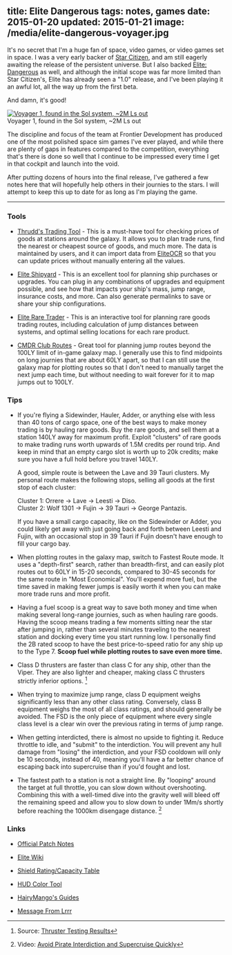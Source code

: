 title: Elite Dangerous
tags: notes, games
date: 2015-01-20
updated: 2015-01-21
image: /media/elite-dangerous-voyager.jpg
---
It's no secret that I'm a huge fan of space, video games, or video games set
in space.  I was a very early backer of [Star Citizen][], and am still eagerly
awaiting the release of the persistent universe.  But I also backed
[Elite: Dangerous][] as well, and although the initial scope was far more
limited than Star Citizen's, Elite has already seen a "1.0" release, and I've
been playing it an awful lot, all the way up from the first beta.

And damn, it's good!

<div class="fullbleed">
  <a href="/media/elite-dangerous-voyager.jpg">
   <img alt="Voyager 1, found in the Sol system, ~2M Ls out" src="/media/elite-dangerous-voyager.jpg" />
  </a>
  <div class="caption">Voyager 1, found in the Sol system, ~2M Ls out</div>
</div>

The discipline and focus of the team at Frontier Development has produced one
of the most polished space sim games I've ever played, and while there are
plenty of gaps in features compared to the competition, everything that's there
is done so well that I continue to be impressed every time I get in that cockpit
and launch into the void.

After putting dozens of hours into the final release, I've gathered a few
notes here that will hopefully help others in their journies to the stars.
I will attempt to keep this up to date for as long as I'm playing the game.

[Star Citizen]: http://robertsspaceindustries.com/
[Elite: Dangerous]: http://www.elitedangerous.com/

---

### Tools

- [Thrudd's Trading Tool][thrudd] - This is a must-have tool for checking
  prices of goods at stations around the galaxy.  It allows you to plan trade
  runs, find the nearest or cheapest source of goods, and much more.  The data
  is maintained by users, and it can import data from [EliteOCR][] so that you
  can update prices without manually entering all the values.

- [Elite Shipyard][] - This is an excellent tool for planning ship purchases
  or upgrades.  You can plug in any combinations of upgrades and equipment
  possible, and see how that impacts your ship's mass, jump range, insurance
  costs, and more.  Can also generate permalinks to save or share your ship
  configurations.

- [Elite Rare Trader][] - This is an interactive tool for planning rare goods
  trading routes, including calculation of jump distances between systems, and
  optimal selling locations for each rare product.

- [CMDR Club Routes][CMDR Club] - Great tool for planning jump routes beyond
  the 100LY limit of in-game galaxy map.  I generally use this to find
  midpoints on long journies that are about 60LY apart, so that I can still
  use the galaxy map for plotting routes so that I don't need to manually
  target the next jump each time, but without needing to wait forever for it
  to map jumps out to 100LY.

### Tips

-   If you're flying a Sidewinder, Hauler, Adder, or anything else with less
    than 40 tons of cargo space, one of the best ways to make money trading
    is by hauling rare goods.  Buy the rare goods, and sell them at a station
    140LY away for maximum profit.  Exploit "clusters" of rare goods to make
    trading runs worth upwards of 1.5M credits per round trip.  And keep in
    mind that an empty cargo slot is worth up to 20k credits; make sure
    you have a full hold before you travel 140LY.

    A good, simple route is between the Lave and 39 Tauri clusters.
    My personal route makes the following stops, selling all goods at the
    first stop of each cluster:

    Cluster 1: Orrere -> Lave -> Leesti -> Diso.  
    Cluster 2: Wolf 1301 -> Fujin -> 39 Tauri -> George Pantazis.

    If you have a small cargo capacity, like on the Sidewinder or Adder, you
    could likely get away with just going back and forth between Leesti and
    Fujin, with an occasional stop in 39 Tauri if Fujin doesn't have enough
    to fill your cargo bay.

-   When plotting routes in the galaxy map, switch to Fastest Route mode.
    It uses a "depth-first" search, rather than breadth-first, and can easily
    plot routes out to 60LY in 15-20 seconds, compared to 30-45 seconds for
    the same route in "Most Economical".  You'll expend more fuel, but the
    time saved in making fewer jumps is easily worth it when you can make more
    trade runs and more profit.

-   Having a fuel scoop is a great way to save both money and time when making
    several long-range journies, such as when hauling rare goods.  Having the
    scoop means trading a few moments sitting near the star after jumping in,
    rather than several minutes traveling to the nearest station and docking
    every time you start running low.  I personally find the 2B rated scoop to
    have the best price-to-speed ratio for any ship up to the Type 7.
    **Scoop fuel while plotting routes to save even more time.**

-   Class D thrusters are faster than class C for any ship, other than the
    Viper.  They are also lighter and cheaper, making class C thrusters
    strictly inferior options. [^1]

-   When trying to maximize jump range, class D equipment weighs significantly
    less than any other class rating.  Conversely, class B equipment weighs the
    most of all class ratings, and should generally be avoided.  The FSD is
    the only piece of equipment where every single class level is a clear win
    over the previous rating in terms of jump range.

-   When getting interdicted, there is almost no upside to fighting it.  Reduce
    throttle to idle, and "submit" to the interdiction.  You will prevent any
    hull damage from "losing" the interdiction, and your FSD cooldown will only
    be 10 seconds, instead of 40, meaning you'll have a far better chance of
    escaping back into supercruise than if you'd fought and lost.

-   The fastest path to a station is not a straight line.  By "looping" around
    the target at full throttle, you can slow down without overshooting.
    Combining this with a well-timed dive into the gravity well will bleed
    off the remaining speed and allow you to slow down to under 1Mm/s shortly
    before reaching the 1000km disengage distance. [^2]


### Links

- [Official Patch Notes](https://forums.frontier.co.uk/forumdisplay.php?f=74)

- [Elite Wiki](http://elite-dangerous.wikia.com/wiki/Elite_Dangerous_Wiki)

- [Shield Rating/Capacity Table](http://i.imgur.com/omzijnI.png)

- [HUD Color Tool](http://arkku.com/elite/hud_editor/)

- [HairyMango's Guides](https://www.reddit.com/r/EliteDangerous/comments/2sv767/guides_to_everything_elite_dangerous/)

- [Message From Lrrr](https://www.reddit.com/r/EliteDangerous/comments/2smaa7/attn_people_of_the_earth_corporation_known_as/)


[^1]: Source: [Thruster Testing Results](https://www.reddit.com/r/EliteDangerous/comments/2s6lpi/thruster_testing_results/)
[^2]: Video: [Avoid Pirate Interdiction and Supercruise Quickly](https://www.youtube.com/watch?v=1nC3KmSF85Q)

[Star Citizen]: http://robertsspaceindustries.com/
[Elite: Dangerous]: http://www.elitedangerous.com/

[Thrudd]: http://www.elitetradingtool.co.uk/
[EliteOCR]: http://sourceforge.net/projects/eliteocr/
[Elite Shipyard]: http://eliteshipyard.nfshost.com/
[Elite Rare Trader]: http://eliteraretrader.co.uk/
[CMDR Club]: https://cmdr.club/routes/
